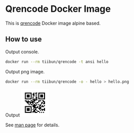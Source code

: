 # Qrencode Docker Image

This is [qrencode](https://github.com/fukuchi/libqrencode) Docker image alpine based.

## How to use

Output console.
```bash
docker run --rm tiibun/qrencode -t ansi hello
```

Output png image.
```bash
docker run --rm tiibun/qrencode -o - hello > hello.png
```

Output
![](./hello.png)

See [man page](https://linux.die.net/man/1/qrencode) for details.
